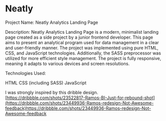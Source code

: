 # Neatly
Project Name: Neatly Analytics Landing Page

Description:
Neatly Analytics Landing Page is a modern, minimalist landing page created as a side project by a junior frontend developer. This page aims to present an analytical program used for data management in a clear and user-friendly manner. The project was implemented using pure HTML, CSS, and JavaScript technologies. Additionally, the SASS preprocessor was utilized for more efficient style management. The project is fully responsive, meaning it adapts to various devices and screen resolutions.

Technologies Used:

HTML
CSS (including SASS)
JavaScript
 
 I was strongly inspired by this dribble design. 
 [https://dribbble.com/shots/23522817-Ramos-BI-Just-for-rebound-shot](https://dribbble.com/shots/23449936-Ramos-redesign-Not-Awesome-feedback)https://dribbble.com/shots/23449936-Ramos-redesign-Not-Awesome-feedback

